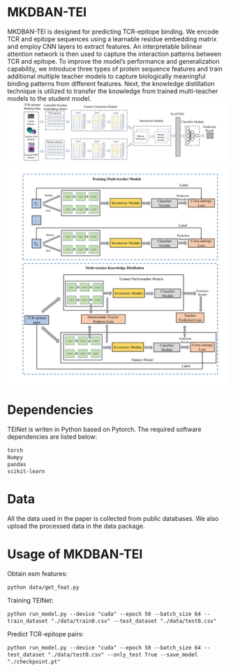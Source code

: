 # MKDBAN-TEI
MKDBAN-TEI is designed for predicting TCR-epitope binding. We encode TCR and epitope sequences using a learnable residue embedding matrix and employ CNN layers to extract features. An interpretable bilinear attention network is then used to capture the interaction patterns between TCR and epitope. To improve the model’s performance and generalization capability, we introduce three types of protein sequence features and train additional multiple teacher models to capture biologically meaningful binding 
patterns from different features. Next, the knowledge distillation technique is utilized to transfer the knowledge from trained multi-teacher models to the student model.
![image](https://github.com/skybluewhy/MKDBAN-TEI/blob/main/figures/Figure1.png)
![image](https://github.com/skybluewhy/MKDBAN-TEI/blob/main/figures/Figure2.png)

# Dependencies
TEINet is writen in Python based on Pytorch. The required software dependencies are listed below:

```
torch
Numpy
pandas
scikit-learn
```
# Data
All the data used in the paper is collected from public databases. We also upload the processed data in the data package.

# Usage of MKDBAN-TEI
Obtain esm features:
```
python data/get_feat.py
```
Training TEINet:
```
python run_model.py --device "cuda" --epoch 50 --batch_size 64 --train_dataset "./data/train0.csv" --test_dataset "./data/test0.csv"
```
Predict TCR-epitope pairs:
```
python run_model.py --device "cuda" --epoch 50 --batch_size 64 --test_dataset "./data/test0.csv" --only_test True --save_model "./checkpoint.pt"
```
